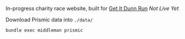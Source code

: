 In-progress charity race website, built for [Get It Dunn Run](http://www.getitdunnrun.com)
*Not Live Yet*

Download Prismic data into `./data/`

```
bundle exec middleman prismic
```
